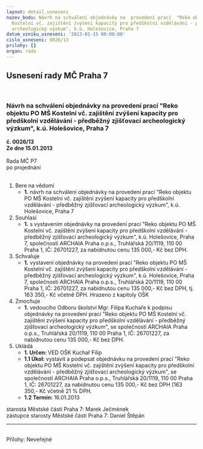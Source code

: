 ```yaml
---
layout: detail_usneseni
nazev_bodu: Návrh na schválení objednávky na  provedení prací  "Reko objektu PO MŠ
  Kostelní vč. zajištění zvýšení kapacity pro předškolní vzdělávání - předběžný zjišťovací
  archeologický výzkum", k.ú. Holešovice, Praha 7
datum_vzniku_usneseni: '2013-01-15 00:00:00'
cislo_usneseni: 0026/13
prilohy: []
organ: rada
---
```

<div id="ucUsn_pList" class="usn">
	<span><h2>Usnesení rady MČ Praha 7 </h2>
<br></span><div class="standBody">
<span><h3>Návrh na schválení objednávky na  provedení prací  "Reko objektu PO MŠ Kostelní vč. zajištění zvýšení kapacity pro předškolní vzdělávání - předběžný zjišťovací archeologický výzkum", k.ú. Holešovice, Praha 7</h3></span><div class="center">
		<strong>č. 0026/13</strong><br>
	</div>
<div class="center">
		<strong>Ze dne 15.01.2013</strong><br><br>
	</div>Rada MČ P7<br> po projednání<br><br><ol>
<li>Bere na vědomí<ul><li>
<strong>1.</strong> návrh na schválení objednávky na provedení prací "Reko objektu PO MŠ Kostelní vč. zajištění zvýšení kapacity pro předškolní vzdělávání - předběžný zjišťovací archeologický výzkum", k.ú. Holešovice, Praha 7</li></ul>
</li>
<li>Souhlasí<ul><li>
<strong>1.</strong> s vystavením objednávky na provedení prací "Reko objektu PO MŠ Kostelní vč. zajištění zvýšení kapacity pro předškolní vzdělávání - předběžný zjišťovací archeologický výzkum", k.ú. Holešovice, Praha 7, společnosti ARCHAIA Praha o.p.s., Truhlářská 20/1119, 110 00 Praha 1, IČ: 26701227, za nabídnutou cenu 135 000,- Kč bez DPH.</li></ul>
</li>
<li>Schvaluje<ul><li>
<strong>1.</strong> vystavení objednávky na provedení prací "Reko objektu PO MŠ Kostelní vč. zajištění zvýšení kapacity pro předškolní vzdělávání - předběžný zjišťovací archeologický výzkum", k.ú. Holešovice, Praha 7, společnosti ARCHAIA Praha o.p.s., Truhlářská 20/1119, 110 00 Praha 1, IČ: 26701227, za nabídnutou cenu 135 000,- Kč bez DPH, tj. 163 350,- Kč včetně DPH. Hrazeno z kapitoly OŠK</li></ul>
</li>
<li>Zmocňuje<ul><li>
<strong>1.</strong> vedoucího Odboru školství Mgr. Filipa Kuchaře k podpisu objednávky na provedení prací "Reko objektu PO MŠ Kostelní vč. zajištění zvýšení kapacity pro předškolní vzdělávání - předběžný zjišťovací archeologický výzkum", se společností ARCHAIA Praha o.p.s., Truhlářská 20/1119, 110 00 Praha 1, IČ: 26701227, za nabídnutou cenu 135 000,- Kč bez DPH. </li></ul>
</li>
<li>Ukládá<ul>
<li>
<strong>1. Určen: </strong>VED OŠK Kuchař Filip</li>
<li>
<strong>1.1 Úkol: </strong>vystavit a podepsat objednávku na provedení prací "Reko objektu PO MŠ Kostelní vč. zajištění zvýšení kapacity pro předškolní vzdělávání - předběžný zjišťovací archeologický výzkum", se společností ARCHAIA Praha o.p.s., Truhlářská 20/1119, 110 00 Praha 1, IČ: 26701227, za nabídnutou cenu 135 000,- Kč bez DPH (163 350,- Kč včetně 21 % DPH. </li>
<li>
<strong>1.2 Termín: </strong>16.01.2013</li>
</ul>
</li>
</ol>starosta Městské části Praha 7: Marek Ječmének<br>zástupce starosty Městské části Praha 7: Daniel Štěpán <hr>
<br>Přílohy: Neveřejné</div>
</div>